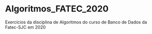 # Algoritmos_FATEC_2020
Exercícios da disciplina de Algoritmos do curso de Banco de Dados da Fatec-SJC em 2020
